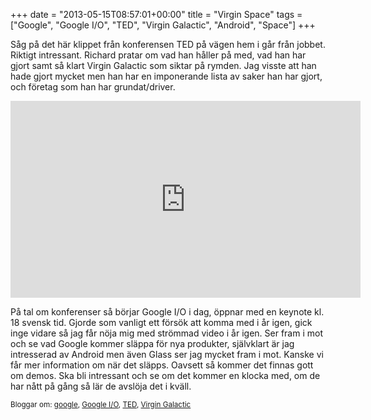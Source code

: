 +++
date = "2013-05-15T08:57:01+00:00"
title = "Virgin Space"
tags = ["Google", "Google I/O", "TED", "Virgin Galactic", "Android", "Space"]
+++

Såg på det här klippet från konferensen TED på vägen hem i går från jobbet. Riktigt intressant. Richard pratar om vad han håller på med, vad han har gjort samt så klart Virgin Galactic som siktar på rymden. Jag visste att han hade gjort mycket men han har en imponerande lista av saker han har gjort, och företag som han har grundat/driver.

<iframe src="http://embed.ted.com/talks/richard_branson_s_life_at_30_000_feet.html" width="560" height="315" frameborder="0" scrolling="no" webkitAllowFullScreen mozallowfullscreen allowFullScreen></iframe>

På tal om konferenser så börjar Google I/O i dag, öppnar med en keynote kl. 18 svensk tid. Gjorde som vanligt ett försök att komma med i år igen, gick inge vidare så jag får nöja mig med strömmad video i år igen. Ser fram i mot och se vad Google kommer släppa för nya produkter, självklart är jag intresserad av Android men även Glass ser jag mycket fram i mot. Kanske vi får mer information om när det släpps. Oavsett så kommer det finnas gott om demos. Ska bli intressant och se om det kommer en klocka med, om de har nått på gång så lär de avslöja det i kväll.

<small> <p class='technorati-tags'>
  Bloggar om: <a class='technorati-link' href='http://bloggar.se/om/google' rel='tag' target='_self'>google</a>, <a class='technorati-link' href='http://bloggar.se/om/Google+I%2FO' rel='tag' target='_self'>Google I/O</a>, <a class='technorati-link' href='http://bloggar.se/om/TED' rel='tag' target='_self'>TED</a>, <a class='technorati-link' href='http://bloggar.se/om/Virgin+Galactic' rel='tag' target='_self'>Virgin Galactic</a>
</p></small>

